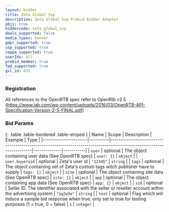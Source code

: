 ```yaml
---
layout: bidder
title: Zeta Global Ssp
description: Zeta Global Ssp Prebid Bidder Adapter
pbjs: true
biddercode: zeta_global_ssp
deals_supported: false
media_types: banner
gdpr_supported: true
usp_supported: true
coppa_supported: true
userIds: all
prebid_member: true
fpd_supported: true
gvl_id: 833
---
```


### Registration

All references to the OpenRTB spec refer to OpenRtb v2.5 (https://www.iab.com/wp-content/uploads/2016/03/OpenRTB-API-Specification-Version-2-5-FINAL.pdf)


### Bid Params

{: .table .table-bordered .table-striped }
| Name                 | Scope    | Description                                                                                                         | Example      | Type      |
|----------------------|----------|---------------------------------------------------------------------------------------------------------------------|--------------|-----------|
| `user`               | optional | The object containing user data (See OpenRTB spec)                                                                  | `user: {}`   | `object`  |
| `user.buyeruid`      | optional | Zeta's user id                                                                                                      | `"12345"`    | `string`  |
| `tags`               | optional | The object containing set of  Zeta's custom tags witch publisher have to supply                                     | `tags: {}`   | `object`  |
| `site`               | optional | The object containing site data (See OpenRTB spec)                                                                  | `site: {}`   | `object`  |
| `app`                | optional | The object containing app data (See OpenRTB spec)                                                                   | `app: {}`    | `object`  |
| `sid`                | optional | Seller ID. The identifier associated with the seller or reseller account within the advertising system              | `"1q2w3e"`   | `string`  |
| `test`               | optional | Flag which will induce a sample bid response when true; only set to true for testing purposes (1 = true, 0 = false) | `1`          | `integer` |
